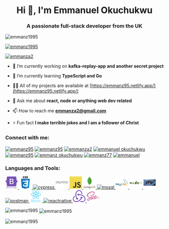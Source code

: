 <h1 align="center">Hi 👋, I'm Emmanuel Okuchukwu</h1>
<h3 align="center">A passionate full-stack developer from the UK</h3>

<p align="left"> <img src="https://komarev.com/ghpvc/?username=emmanz1995&label=Profile%20views&color=0e75b6&style=flat" alt="emmanz1995" /> </p>

<p align="left"> <a href="https://github.com/ryo-ma/github-profile-trophy"><img src="https://github-profile-trophy.vercel.app/?username=emmanz1995" alt="emmanz1995" /></a> </p>

<p align="left"> <a href="https://twitter.com/emmanza2" target="blank"><img src="https://img.shields.io/twitter/follow/emmanza2?logo=twitter&style=for-the-badge" alt="emmanza2" /></a> </p>

- 🔭 I’m currently working on **kafka-replay-app and another secret project**

- 🌱 I’m currently learning **TypeScript and Go**

- 👨‍💻 All of my projects are available at [https://emmanz95.netlify.app/](https://emmanz95.netlify.app/)

- 💬 Ask me about **react, node or anything web dev related**

- 📫 How to reach me **emmanza2@gmail.com**

- ⚡ Fun fact **I make terrible jokes and I am a follower of Christ**

<h3 align="left">Connect with me:</h3>
<p align="left">
<a href="https://codepen.io/emmanz95" target="blank"><img align="center" src="https://raw.githubusercontent.com/rahuldkjain/github-profile-readme-generator/master/src/images/icons/Social/codepen.svg" alt="emmanz95" height="30" width="40" /></a>
<a href="https://dev.to/emmanz95" target="blank"><img align="center" src="https://raw.githubusercontent.com/rahuldkjain/github-profile-readme-generator/master/src/images/icons/Social/devto.svg" alt="emmanz95" height="30" width="40" /></a>
<a href="https://twitter.com/emmanza2" target="blank"><img align="center" src="https://raw.githubusercontent.com/rahuldkjain/github-profile-readme-generator/master/src/images/icons/Social/twitter.svg" alt="emmanza2" height="30" width="40" /></a>
<a href="https://linkedin.com/in/emmanuel okuchukwu" target="blank"><img align="center" src="https://raw.githubusercontent.com/rahuldkjain/github-profile-readme-generator/master/src/images/icons/Social/linked-in-alt.svg" alt="emmanuel okuchukwu" height="30" width="40" /></a>
<a href="https://stackoverflow.com/users/emmanz95" target="blank"><img align="center" src="https://raw.githubusercontent.com/rahuldkjain/github-profile-readme-generator/master/src/images/icons/Social/stack-overflow.svg" alt="emmanz95" height="30" width="40" /></a>
<a href="https://fb.com/emmanz okuchukwu" target="blank"><img align="center" src="https://raw.githubusercontent.com/rahuldkjain/github-profile-readme-generator/master/src/images/icons/Social/facebook.svg" alt="emmanz okuchukwu" height="30" width="40" /></a>
<a href="https://instagram.com/emmanz77" target="blank"><img align="center" src="https://raw.githubusercontent.com/rahuldkjain/github-profile-readme-generator/master/src/images/icons/Social/instagram.svg" alt="emmanz77" height="30" width="40" /></a>
<a href="https://www.youtube.com/c/emmanuel" target="blank"><img align="center" src="https://raw.githubusercontent.com/rahuldkjain/github-profile-readme-generator/master/src/images/icons/Social/youtube.svg" alt="emmanuel" height="30" width="40" /></a>
</p>

<h3 align="left">Languages and Tools:</h3>
<p align="left"> <a href="https://getbootstrap.com" target="_blank" rel="noreferrer"> <img src="https://raw.githubusercontent.com/devicons/devicon/master/icons/bootstrap/bootstrap-plain-wordmark.svg" alt="bootstrap" width="40" height="40"/> </a> <a href="https://www.w3schools.com/css/" target="_blank" rel="noreferrer"> <img src="https://raw.githubusercontent.com/devicons/devicon/master/icons/css3/css3-original-wordmark.svg" alt="css3" width="40" height="40"/> </a> <a href="https://www.cypress.io" target="_blank" rel="noreferrer"> <img src="https://raw.githubusercontent.com/simple-icons/simple-icons/6e46ec1fc23b60c8fd0d2f2ff46db82e16dbd75f/icons/cypress.svg" alt="cypress" width="40" height="40"/> </a> <a href="https://expressjs.com" target="_blank" rel="noreferrer"> <img src="https://raw.githubusercontent.com/devicons/devicon/master/icons/express/express-original-wordmark.svg" alt="express" width="40" height="40"/> </a> <a href="https://developer.mozilla.org/en-US/docs/Web/JavaScript" target="_blank" rel="noreferrer"> <img src="https://raw.githubusercontent.com/devicons/devicon/master/icons/javascript/javascript-original.svg" alt="javascript" width="40" height="40"/> </a> <a href="https://www.mongodb.com/" target="_blank" rel="noreferrer"> <img src="https://raw.githubusercontent.com/devicons/devicon/master/icons/mongodb/mongodb-original-wordmark.svg" alt="mongodb" width="40" height="40"/> </a> <a href="https://www.microsoft.com/en-us/sql-server" target="_blank" rel="noreferrer"> <img src="https://www.svgrepo.com/show/303229/microsoft-sql-server-logo.svg" alt="mssql" width="40" height="40"/> </a> <a href="https://www.mysql.com/" target="_blank" rel="noreferrer"> <img src="https://raw.githubusercontent.com/devicons/devicon/master/icons/mysql/mysql-original-wordmark.svg" alt="mysql" width="40" height="40"/> </a> <a href="https://nodejs.org" target="_blank" rel="noreferrer"> <img src="https://raw.githubusercontent.com/devicons/devicon/master/icons/nodejs/nodejs-original-wordmark.svg" alt="nodejs" width="40" height="40"/> </a> <a href="https://www.php.net" target="_blank" rel="noreferrer"> <img src="https://raw.githubusercontent.com/devicons/devicon/master/icons/php/php-original.svg" alt="php" width="40" height="40"/> </a> <a href="https://postman.com" target="_blank" rel="noreferrer"> <img src="https://www.vectorlogo.zone/logos/getpostman/getpostman-icon.svg" alt="postman" width="40" height="40"/> </a> <a href="https://reactjs.org/" target="_blank" rel="noreferrer"> <img src="https://raw.githubusercontent.com/devicons/devicon/master/icons/react/react-original-wordmark.svg" alt="react" width="40" height="40"/> </a> <a href="https://reactnative.dev/" target="_blank" rel="noreferrer"> <img src="https://reactnative.dev/img/header_logo.svg" alt="reactnative" width="40" height="40"/> </a> <a href="https://redux.js.org" target="_blank" rel="noreferrer"> <img src="https://raw.githubusercontent.com/devicons/devicon/master/icons/redux/redux-original.svg" alt="redux" width="40" height="40"/> </a> <a href="https://sass-lang.com" target="_blank" rel="noreferrer"> <img src="https://raw.githubusercontent.com/devicons/devicon/master/icons/sass/sass-original.svg" alt="sass" width="40" height="40"/> </a> </p>

<p><img align="left" src="https://github-readme-stats.vercel.app/api/top-langs?username=emmanz1995&show_icons=true&locale=en&layout=compact" alt="emmanz1995" /></p>

<p>&nbsp;<img align="center" src="https://github-readme-stats.vercel.app/api?username=emmanz1995&show_icons=true&locale=en" alt="emmanz1995" /></p>

<p><img align="center" src="https://github-readme-streak-stats.herokuapp.com/?user=emmanz1995&" alt="emmanz1995" /></p>
